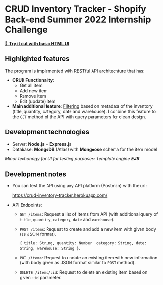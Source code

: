 # CRUD Inventory Tracker - Shopify Back-end Summer 2022 Internship Challenge

[:link: **Try it out with basic HTML UI**](https://crud-inventory-tracker.herokuapp.com/)

## Highlighted features

The program is implemented with RESTful API architechture that has:
- **CRUD Functionality**:
  + Get all item
  + Add new item
  + Remove item
  + Edit (update) item
- **Main additional feature**: <u>Filtering</u> based on metadata of the inventory (title, quantity, category, date and warehouse). I conbine this feature to the `GET` method of the API with query parameters for clean design.

## Development technologies

- Server: **Node.js** + **Express.js**
- Database: **MongoDB** (Atlas) with **Mongoose** schema for the item model

_Minor techonogy for UI for testing purposes: Template engine **EJS**_

## Development notes

- You can test the API using any API platform (Postman) with the url:

    https://crud-inventory-tracker.herokuapp.com/
  
- API Endpoints:
  + `GET /items`: Request a list of items from API (with additional query of `title`, `quantity`, `category`, `date` and `warehouse`).
  + `POST /items`: Request to create and add a new item with given body (as JSON format).
      
      `{ title: String, quantity: Number, category: String, date: String, warehouse: String }`.
  
  + `PUT /items`: Request to update an existing item with new information (with body given as JSON format similar to `POST` method).
  + `DELETE /items/:id`: Request to delete an existing item based on given `:id` parameter.
